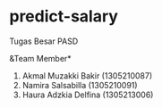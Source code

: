 # predict-salary
Tugas Besar PASD

&Team Member*
1. Akmal Muzakki Bakir (1305210087)
2. Namira Salsabilla (1305210091)
3. Haura Adzkia Delfina (1305213006)
